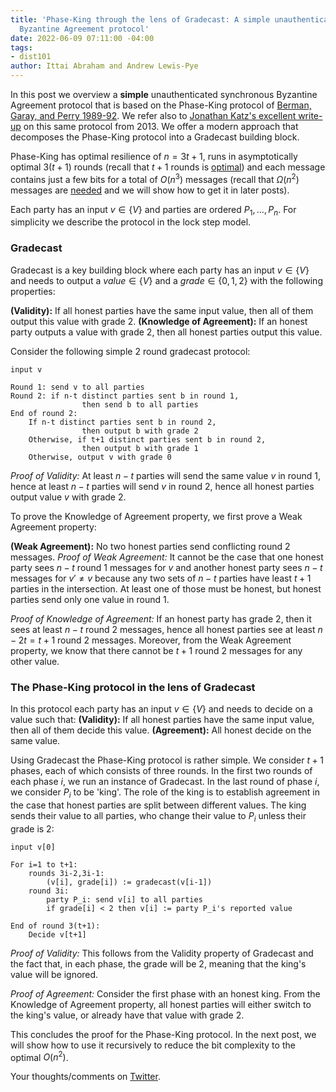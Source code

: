 ```yaml
---
title: 'Phase-King through the lens of Gradecast: A simple unauthenticated synchronous
  Byzantine Agreement protocol'
date: 2022-06-09 07:11:00 -04:00
tags:
- dist101
author: Ittai Abraham and Andrew Lewis-Pye
---
```


In this post we overview a **simple** unauthenticated synchronous Byzantine Agreement protocol that is based on the Phase-King protocol of [Berman, Garay, and Perry 1989-92](http://plan9.bell-labs.co/who/garay/bit.ps). We refer also to [Jonathan Katz's excellent write-up](https://www.cs.umd.edu/~jkatz/gradcrypto2/f13/BA.pdf) on this same protocol from 2013. We offer a modern approach that decomposes the Phase-King protocol into a Gradecast building block.

Phase-King has optimal resilience of $n=3t+1$, runs in asymptotically optimal $3(t+1)$ rounds (recall that $t+1$ rounds is [optimal](https://decentralizedthoughts.github.io/2019-12-15-synchrony-uncommitted-lower-bound/)) and each message contains just a few bits for a total of $O(n^3)$ messages (recall that $\Omega(n^2)$ messages are [needed](https://decentralizedthoughts.github.io/2019-08-16-byzantine-agreement-needs-quadratic-messages/) and we will show how to get it in later posts).

Each party has an input $v \in \{V\}$ and parties are ordered $P_1,\dots, P_n$. For simplicity we describe the protocol in the lock step model.

### Gradecast 

Gradecast is a key building block where each party has an input $v \in \{V\}$ and needs to output a  $value \in \{V\}$ and a $grade \in \{0, 1,2\}$ with the following properties:

**(Validity):** If all honest parties have the same input value, then all of them output this value with grade 2.
**(Knowledge of Agreement):** If an honest party outputs a value with grade 2, then all honest parties output this value.


Consider the following simple 2 round gradecast protocol: 

```
input v

Round 1: send v to all parties
Round 2: if n-t distinct parties sent b in round 1, 
                then send b to all parties
End of round 2:
    If n-t distinct parties sent b in round 2,
                then output b with grade 2
    Otherwise, if t+1 distinct parties sent b in round 2,
                then output b with grade 1
    Otherwise, output v with grade 0
```

*Proof of Validity:* At least $n-t$ parties will send the same value $v$ in round 1, hence at least $n-t$ parties will send $v$ in round 2, hence all honest parties output value $v$ with grade 2.

To prove the Knowledge of Agreement property, we first prove a Weak Agreement property:

**(Weak Agreement):** No two honest parties send conflicting round 2 messages.
*Proof of Weak Agreement:* It cannot be the case that one honest party sees $n-t$ round 1 messages for $v$ and another honest party sees $n-t$ messages for $v' \neq v$ because any two sets of $n-t$ parties have least $t+1$ parties in the intersection. At least one of those must be honest, but honest parties send only one value in round 1. 

*Proof of Knowledge of Agreement:* If an honest party has grade 2, then it sees at least $n-t$ round 2 messages, hence all honest parties see at least $n-2t=t+1$ round 2 messages. Moreover, from the Weak Agreement property, we know that there cannot be $t+1$ round 2 messages for any other value.


### The Phase-King protocol in the lens of Gradecast

In this protocol each party has an input $v \in \{V\}$ and needs to decide on a value such that:
**(Validity):** If all honest parties have the same input value, then all of them decide this value.
**(Agreement):** All honest decide on the same value.

Using Gradecast the Phase-King protocol is rather simple. We consider $t+1$ phases, each of which consists of three rounds. In the first two rounds of each phase $i$, we run an instance of Gradecast. In the last round of phase $i$, we consider $P_i$ to be 'king'. The role of the king is to establish agreement in the case that honest parties are split between different values. The king sends their value to all parties, who change their value to $P_i$ unless their grade is 2: 


```
input v[0]

For i=1 to t+1:
    rounds 3i-2,3i-1:
        (v[i], grade[i]) := gradecast(v[i-1])
    round 3i:
        party P_i: send v[i] to all parties
        if grade[i] < 2 then v[i] := party P_i's reported value
        
End of round 3(t+1):
    Decide v[t+1]
```

*Proof of Validity:* This follows from the Validity property of Gradecast and the fact that, in each phase, the grade will be 2, meaning that the king's value will be ignored.

*Proof of Agreement:* Consider the first phase with an honest king. From the Knowledge of Agreement property, all honest parties will either switch to the king's value, or already have that value with grade 2.

This concludes the proof for the Phase-King protocol. In the next post, we will show how to use it recursively to reduce the bit complexity to the optimal $O(n^2)$.


Your thoughts/comments on [Twitter](...).